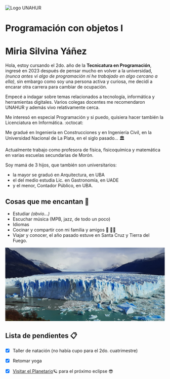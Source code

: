![Logo UNAHUR](./assets/UNAHUR.png)

# Programación con objetos I  

# Miria Silvina Yáñez

Hola, estoy cursando el 2do. año de la **Tecnicatura en Programación**,
ingresé en 2023 después de pensar mucho en volver a la universidad,
 _(nunca antes vi algo de programación ni he trabajado en algo cercano a ella)_,
sin embargo como soy una persona activa y curiosa, me decidí a encarar otra carrera para cambiar de ocupación.

Empecé a indagar sobre temas relacionados a tecnología, informática y herramientas digitales.
Varios colegas docentes me recomendaron UNAHUR y además vivo relativamente cerca.

Me interesó en especial Programación y si puedo, quisiera hacer también la Licenciatura en Informática. :octocat:

Me gradué en Ingeniería en Construcciones y en Ingeniería Civil, en la Universidad Nacional de La Plata, en el siglo pasado... :classical_building:

Actualmente trabajo como profesora de física, fisicoquímica y matemática en varias escuelas secundarias de Morón.

Soy mamá de 3 hijos, que también son universitarios:
* la mayor se graduó en Arquitectura, en UBA
* el del medio estudia Lic. en Gastronomía, en UADE
* y el menor, Contador Público, en UBA.

## Cosas que me encantan :musical_score:

* Estudiar _(obvio...)_
* Escuchar música (MPB, jazz, de todo un poco)
* Idiomas 
* Cocinar y compartir con mi familia y amigos :green_salad: :woman_cook:
* Viajar y conocer, el año pasado estuve en Santa Cruz y Tierra del Fuego.

 ![Glaciar](./assets/glaciar1.jpeg)


## Lista de pendientes :clipboard:

* [x] Taller de natación (no había cupo para el 2do. cuatrimestre)
* [x] Retomar yoga
* [x] [Visitar el Planetario](https://planetario.buenosaires.gob.ar):ringed_planet: para el próximo eclipse :sunglasses: 



 
